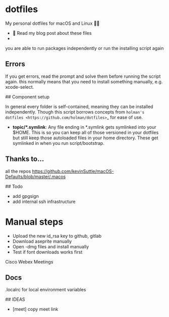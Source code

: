 # dotfiles

My personal dotfiles for macOS and Linux 👨‍💻

- 📖 Read my blog post about these files
-

you are able to run packages independently or run the installing script again

## Errors

If you get errors, read the prompt and solve them before running the script again.
this normally means that you need to install something manually, e.g. xcode-select.

## Component setup

In general every folder is self-contained, meaning they can be installed independently. Though this script borrows concepts from `holman's dotfiles <https://github.com/holman/dotfiles>`\_ for ease of use.

- **topic/\*.symlink**: Any file ending in \*.symlink gets symlinked into your \$HOME. This is so you can keep all of those versioned in your dotfiles but still keep those autoloaded files in your home directory. These get symlinked in when you run script/bootstrap.

## Thanks to...

all the repos
https://github.com/kevinSuttle/macOS-Defaults/blob/master/.macos

## Todo

- add gpgsign
- add internal ssh infrastructure

# Manual steps

- Upload the new id_rsa key to github, gitlab
- Download aseprite manually
- Open -dmg files and install manually
- Test if font downloads works first

Cisco Webex Meetings

## Docs

.localrc for local environment variables

## IDEAS

- [meet] copy meet link
